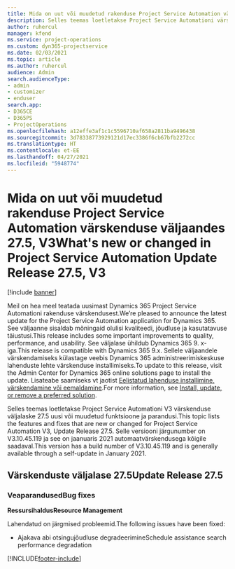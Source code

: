 ```yaml
---
title: Mida on uut või muudetud rakenduse Project Service Automation värskenduse väljaandes 27.5, Hotfix, V3
description: Selles teemas loetletakse Project Service Automationi värskenduse väljalaske 27.5 V3 funktsioonid ja parandused.
author: ruhercul
manager: kfend
ms.service: project-operations
ms.custom: dyn365-projectservice
ms.date: 02/03/2021
ms.topic: article
ms.author: ruhercul
audience: Admin
search.audienceType:
- admin
- customizer
- enduser
search.app:
- D365CE
- D365PS
- ProjectOperations
ms.openlocfilehash: a12effe3af1c1c5596710af658a2811ba9496438
ms.sourcegitcommit: 3d78338773929121d17ec3386f6cb67bfb2272cc
ms.translationtype: HT
ms.contentlocale: et-EE
ms.lasthandoff: 04/27/2021
ms.locfileid: "5948774"
---
```

# <a name="whats-new-or-changed-in-project-service-automation-update-release-275-v3"></a><span data-ttu-id="987d0-103">Mida on uut või muudetud rakenduse Project Service Automation värskenduse väljaandes 27.5, V3</span><span class="sxs-lookup"><span data-stu-id="987d0-103">What's new or changed in Project Service Automation Update Release 27.5, V3</span></span>

[!include [banner](../includes/psa-now-project-operations.md)]

<span data-ttu-id="987d0-104">Meil on hea meel teatada uusimast Dynamics 365 Project Service Automationi rakenduse värskendusest.</span><span class="sxs-lookup"><span data-stu-id="987d0-104">We’re pleased to announce the latest update for the Project Service Automation application for Dynamics 365.</span></span> <span data-ttu-id="987d0-105">See väljaanne sisaldab mõningaid olulisi kvaliteedi, jõudluse ja kasutatavuse täiustusi.</span><span class="sxs-lookup"><span data-stu-id="987d0-105">This release includes some important improvements to quality, performance, and usability.</span></span> <span data-ttu-id="987d0-106">See väljalase ühildub Dynamics 365 9. x-iga.</span><span class="sxs-lookup"><span data-stu-id="987d0-106">This release is compatible with Dynamics 365 9.x.</span></span> <span data-ttu-id="987d0-107">Sellele väljaandele värskendamiseks külastage veebis Dynamics 365 administreerimiskeskuse lahenduste lehte värskenduse installimiseks.</span><span class="sxs-lookup"><span data-stu-id="987d0-107">To update to this release, visit the Admin Center for Dynamics 365 online solutions page to install the update.</span></span> <span data-ttu-id="987d0-108">Lisateabe saamiseks vt jaotist [Eelistatud lahenduse installimine, värskendamine või eemaldamine](/power-platform/admin/install-remove-preferred-solution).</span><span class="sxs-lookup"><span data-stu-id="987d0-108">For more information, see [Install, update, or remove a preferred solution](/power-platform/admin/install-remove-preferred-solution).</span></span>

<span data-ttu-id="987d0-109">Selles teemas loetletakse Project Service Automationi V3 värskenduse väljalaske 27.5 uusi või muudetud funktsioone ja parandusi.</span><span class="sxs-lookup"><span data-stu-id="987d0-109">This topic lists the features and fixes that are new or changed for Project Service Automation V3, Update Release 27.5.</span></span> <span data-ttu-id="987d0-110">Selle versiooni järgunumber on V3.10.45.119 ja see on jaanuaris 2021 automaatvärskendusega kõigile saadaval.</span><span class="sxs-lookup"><span data-stu-id="987d0-110">This version has a build number of V3.10.45.119 and is generally available through a self-update in January 2021.</span></span>

## <a name="update-release-275"></a><span data-ttu-id="987d0-111">Värskenduste väljalase 27.5</span><span class="sxs-lookup"><span data-stu-id="987d0-111">Update Release 27.5</span></span>

### <a name="bug-fixes"></a><span data-ttu-id="987d0-112">Veaparandused</span><span class="sxs-lookup"><span data-stu-id="987d0-112">Bug fixes</span></span>


<span data-ttu-id="987d0-113">**Ressursihaldus**</span><span class="sxs-lookup"><span data-stu-id="987d0-113">**Resource Management**</span></span>

<span data-ttu-id="987d0-114">Lahendatud on järgmised probleemid.</span><span class="sxs-lookup"><span data-stu-id="987d0-114">The following issues have been fixed:</span></span>

- <span data-ttu-id="987d0-115">Ajakava abi otsingujõudluse degradeerimine</span><span class="sxs-lookup"><span data-stu-id="987d0-115">Schedule assistance search performance degradation</span></span>


[!INCLUDE[footer-include](../includes/footer-banner.md)]